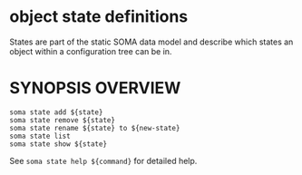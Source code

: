 # object state definitions

States are part of the static SOMA data model and describe which states
an object within a configuration tree can be in.

# SYNOPSIS OVERVIEW

```
soma state add ${state}
soma state remove ${state}
soma state rename ${state} to ${new-state}
soma state list
soma state show ${state}
```

See `soma state help ${command}` for detailed help.
